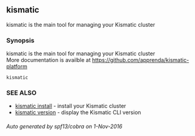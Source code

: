 ## kismatic

kismatic is the main tool for managing your Kismatic cluster

### Synopsis


kismatic is the main tool for managing your Kismatic cluster  
More documentation is availble at https://github.com/apprenda/kismatic-platform

```
kismatic
```

### SEE ALSO
* [kismatic install](kismatic_install.md)	 - install your Kismatic cluster
* [kismatic version](kismatic_version.md)	 - display the Kismatic CLI version

###### Auto generated by spf13/cobra on 1-Nov-2016
